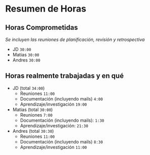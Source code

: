 # Resumen de Horas

## Horas Comprometidas

_Se incluyen las reuniones de planificación, revisión y retrospectiva_

* JD `30:00`
* Matias `30:00`
* Andres `30:00`

## Horas realmente trabajadas y en qué

* JD (total `34:00`)
	* Reuniones `11:00`
	* Documentación (incluyendo mails) `4:00`
	* Aprendizaje/investigación `19:00`
* Matias (total `30:00`)	
	* Reuniones `7:00`
 	* Documentación (incluyendo mails): `1:30`
 	* Aprendizaje/investigación: `21:30`
* Andres (total `30:30`)
 	* Reuniones `11:00`
 	* Documentación (incluyendo mails) `8:30`
 	* Aprendizaje/investigación `11:00`